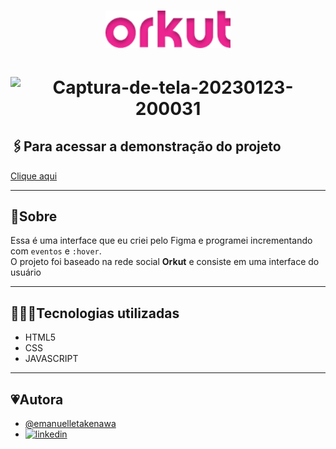 <h1 align="center">
     <img src="src/img/orkut.png" alt="logo" width=200>
</h1>

<h1 align="center">
    <img src="https://i.ibb.co/Mh95ssq/Captura-de-tela-20230123-200031.png" alt="Captura-de-tela-20230123-200031" width=500 >
</h1>


## 🖇️Para acessar a demonstração do projeto

[Clique aqui](https://interface-orkut.vercel.app/) 


<hr>

## 📜Sobre
Essa é uma interface que eu criei pelo Figma e programei incrementando com ``eventos`` e ``:hover``. <br>
O projeto foi baseado na rede social **Orkut** e consiste em uma interface do usuário



<hr>

## 👩🏻‍💻Tecnologias utilizadas
- HTML5
- CSS
- JAVASCRIPT

<hr>

## 💗Autora
- [@emanuelletakenawa](https://github.com/emanuelletakenawa)
- [![linkedin](https://img.shields.io/badge/linkedin-0A66C2?style=for-the-badge&logo=linkedin&logoColor=white)](https://www.linkedin.com/in/emanuelle-takenawa-32b6a1257)
